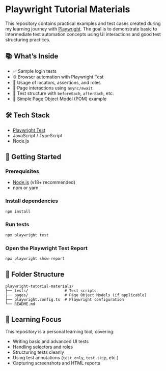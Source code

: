 # Playwright Tutorial Materials

This repository contains practical examples and test cases created during my learning journey with [Playwright](https://playwright.dev/). The goal is to demonstrate basic to intermediate test automation concepts using UI interactions and good test structuring practices.

## 📚 What’s Inside

- ✅ Sample login tests
- 🌐 Browser automation with Playwright Test
- 🧪 Usage of locators, assertions, and roles
- 🔁 Page interactions using `async/await`
- 🧼 Test structure with `beforeEach`, `afterEach`, etc.
- 📂 Simple Page Object Model (POM) example

## 🛠️ Tech Stack

- [Playwright Test](https://playwright.dev/docs/test-intro)
- JavaScript / TypeScript
- Node.js

## 🚀 Getting Started

### Prerequisites
- [Node.js](https://nodejs.org/en/) (v18+ recommended)
- npm or yarn

### Install dependencies

```bash
npm install
```

### Run tests

```bash
npx playwright test
```

### Open the Playwright Test Report

```bash
npx playwright show-report
```

## 📁 Folder Structure

```
playwright-tutorial-materials/
├── tests/                # Test scripts
├── pages/                # Page Object Models (if applicable)
├── playwright.config.ts  # Playwright configuration
└── README.md
```

## 🧠 Learning Focus

This repository is a personal learning tool, covering:

- Writing basic and advanced UI tests
- Handling selectors and roles
- Structuring tests cleanly
- Using test annotations (`test.only`, `test.skip`, etc.)
- Capturing screenshots and HTML reports
